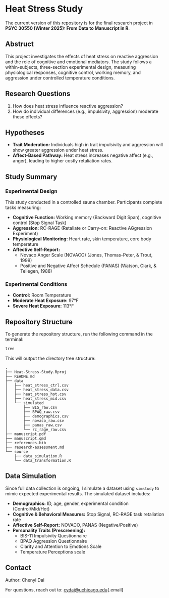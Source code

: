 # Heat Stress Study

The current version of this repository is for the final research project in **PSYC 30550 (Winter 2025): From Data to Manuscript in R**.

## Abstruct

This project investigates the effects of heat stress on reactive aggression and the role of cognitive and emotional mediators. The study follows a within-subjects, three-section experimental design, measuring physiological responses, cognitive control, working memory, and aggression under controlled temperature conditions.

## Research Questions

1.  How does heat stress influence reactive aggression?
2.  How do individual differences (e.g., impulsivity, aggression) moderate these effects?

## Hypotheses

-   **Trait Moderation:** Individuals high in trait impulsivity and aggression will show greater aggression under heat stress.
-   **Affect-Based Pathway:** Heat stress increases negative affect (e.g., anger), leading to higher costly retaliation rates.

## Study Summary

### Experimental Design

This study conducted in a controlled sauna chamber. Participants complete tasks measuring:

-   **Cognitive Function:** Working memory (Backward Digit Span), cognitive control (Stop Signal Task)
-   **Aggression:** RC-RAGE (Retaliate or Carry-on: Reactive AGgression Experiment)
-   **Physiological Monitoring:** Heart rate, skin temperature, core body temperature
-   **Affective Self-Report:**
    -   Novaco Anger Scale (NOVACO) (Jones, Thomas-Peter, & Trout, 1999)
    -   Positive and Negative Affect Schedule (PANAS) (Watson, Clark, & Tellegen, 1988)

### Experimental Conditions

-   **Control:** Room Temperature
-   **Moderate Heat Exposure:** 97°F
-   **Severe Heat Exposure:** 113°F

## Repository Structure

To generate the repository structure, run the following command in the terminal:

``` bash
tree 
```

This will output the directory tree structure:

```         
.
├── Heat-Stress-Study.Rproj
├── README.md
├── data
│   ├── heat_stress_ctrl.csv
│   ├── heat_stress_data.csv
│   ├── heat_stress_hot.csv
│   ├── heat_stress_mid.csv
│   └── simulated
│       ├── BIS_raw.csv
│       ├── BPAQ_raw.csv
│       ├── demographics.csv
│       ├── novaco_raw.csv
│       ├── panas_raw.csv
│       └── rc_rage_raw.csv
├── manuscript.pdf
├── manuscript.qmd
├── references.bib
├── research-assessment.md
└── source
    ├── data_simulation.R
    └── data_transformation.R
```

## Data Simulation

Since full data collection is ongoing, I simulate a dataset using `simstudy` to mimic expected experimental results. The simulated dataset includes:

-   **Demographics:** ID, age, gender, experimental condition (Control/Mid/Hot)
-   **Cognitive & Behavioral Measures:** Stop Signal, RC-RAGE task retaliation rate
-   **Affective Self-Report:** NOVACO, PANAS (Negative/Positive)
-   **Personality Traits (Prescreening):**
    -   BIS-11 Impulsivity Questionnaire
    -   BPAQ Aggression Questionnaire
    -   Clarity and Attention to Emotions Scale
    -   Temperature Perceptions scale

## Contact

Author: Chenyi Dai

For questions, reach out to: [cydai\@uchicago.edu](mailto:cydai@uchicago.edu){.email}
